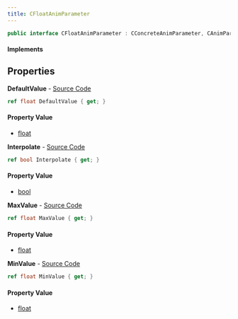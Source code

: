 ```yaml
---
title: CFloatAnimParameter
---
```


```csharp
public interface CFloatAnimParameter : CConcreteAnimParameter, CAnimParameterBase, ISchemaClass<CAnimParameterBase>, ISchemaClass<CConcreteAnimParameter>, ISchemaClass<CFloatAnimParameter>, ISchemaField, ISchemaClass, INativeHandle
```

#### Implements

## Properties

**DefaultValue** - [Source Code](https://github.com/swiftly-solution/swiftlys2/blob/main/managed/src/SwiftlyS2.Generated/Schemas/Interfaces/CFloatAnimParameter.cs#L16)

```csharp
ref float DefaultValue { get; }
```

#### Property Value

- [float](https://learn.microsoft.com/dotnet/api/system.single)

**Interpolate** - [Source Code](https://github.com/swiftly-solution/swiftlys2/blob/main/managed/src/SwiftlyS2.Generated/Schemas/Interfaces/CFloatAnimParameter.cs#L22)

```csharp
ref bool Interpolate { get; }
```

#### Property Value

- [bool](https://learn.microsoft.com/dotnet/api/system.boolean)

**MaxValue** - [Source Code](https://github.com/swiftly-solution/swiftlys2/blob/main/managed/src/SwiftlyS2.Generated/Schemas/Interfaces/CFloatAnimParameter.cs#L20)

```csharp
ref float MaxValue { get; }
```

#### Property Value

- [float](https://learn.microsoft.com/dotnet/api/system.single)

**MinValue** - [Source Code](https://github.com/swiftly-solution/swiftlys2/blob/main/managed/src/SwiftlyS2.Generated/Schemas/Interfaces/CFloatAnimParameter.cs#L18)

```csharp
ref float MinValue { get; }
```

#### Property Value

- [float](https://learn.microsoft.com/dotnet/api/system.single)

